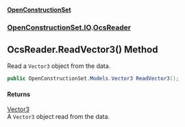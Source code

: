 #### [OpenConstructionSet](index.md 'index')
### [OpenConstructionSet.IO](index.md#OpenConstructionSet_IO 'OpenConstructionSet.IO').[OcsReader](T57tcFO5x0tbza6wZBV1Ww.md 'OpenConstructionSet.IO.OcsReader')
## OcsReader.ReadVector3() Method
Read a `Vector3` object from the data.  
```csharp
public OpenConstructionSet.Models.Vector3 ReadVector3();
```
#### Returns
[Vector3](KCFzybM8YwCd4Tco51d3aw.md 'OpenConstructionSet.Models.Vector3')  
A `Vector3` object read from the data.
